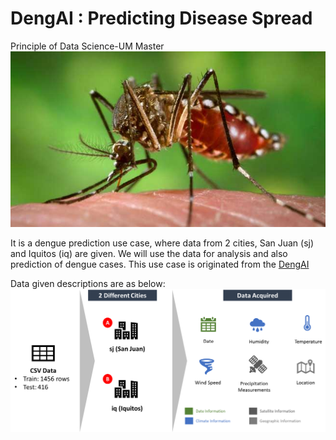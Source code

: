 # DengAI : Predicting Disease Spread
Principle of Data Science-UM Master
![dengues](img/mosquito.jpg)

It is a dengue prediction use case, where data from 2 cities, San Juan (sj) and Iquitos (iq) are given. We will use the data for analysis and also prediction of dengue cases. This use case is originated from the [DengAI](https://www.drivendata.org/competitions/44/dengai-predicting-disease-spread/) 

Data given descriptions are as below:
![data descriptions](img/data_intro.png)
